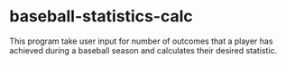 # baseball-statistics-calc
This program take user input for number of outcomes that a player has achieved during a baseball season and calculates their desired statistic.
